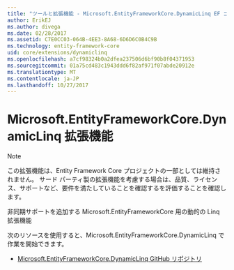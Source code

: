 ```yaml
---
title: "ツールと拡張機能 - Microsoft.EntityFrameworkCore.DynamicLinq EF コア"
author: ErikEJ
ms.author: divega
ms.date: 02/28/2017
ms.assetid: C7E0CC03-064B-4EE3-8A68-6D6D6C0B4C9B
ms.technology: entity-framework-core
uid: core/extensions/dynamiclinq
ms.openlocfilehash: a7cf98324b0a2dfea237506d6bf90b8f04371953
ms.sourcegitcommit: 01a75cd483c1943ddd6f82af971f07abde20912e
ms.translationtype: MT
ms.contentlocale: ja-JP
ms.lasthandoff: 10/27/2017
---
```

# <a name="microsoftentityframeworkcoredynamiclinq-extension"></a>Microsoft.EntityFrameworkCore.DynamicLinq 拡張機能

> [!NOTE]  
> この拡張機能は、Entity Framework Core プロジェクトの一部としては維持されません。 サード パーティ製の拡張機能を考慮する場合は、品質、ライセンス、サポートなど、要件を満たしていることを確認するを評価することを確認します。

非同期サポートを追加する Microsoft.EntityFrameworkCore 用の動的の Linq 拡張機能

次のリソースを使用すると、Microsoft.EntityFrameworkCore.DynamicLinq で作業を開始できます。
* [Microsoft.EntityFrameworkCore.DynamicLinq GitHub リポジトリ](https://github.com/StefH/System.Linq.Dynamic.Core/)
